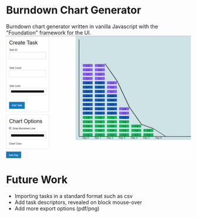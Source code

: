 # Burndown Chart Generator
Burndown chart generator written in vanilla Javascript with the "Foundation" framework for the UI. 
![mainScreenshot](./img/main.png)

# Future Work
* Importing tasks in a standard format such as csv
* Add task descriptors, revealed on block mouse-over
* Add more export options (pdf/png)
